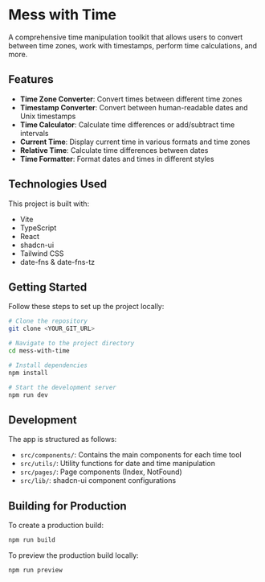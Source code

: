 # Mess with Time

A comprehensive time manipulation toolkit that allows users to convert between time zones, work with timestamps, perform time calculations, and more.

## Features

- **Time Zone Converter**: Convert times between different time zones
- **Timestamp Converter**: Convert between human-readable dates and Unix timestamps
- **Time Calculator**: Calculate time differences or add/subtract time intervals
- **Current Time**: Display current time in various formats and time zones
- **Relative Time**: Calculate time differences between dates
- **Time Formatter**: Format dates and times in different styles

## Technologies Used

This project is built with:

- Vite
- TypeScript
- React
- shadcn-ui
- Tailwind CSS
- date-fns & date-fns-tz

## Getting Started

Follow these steps to set up the project locally:

```sh
# Clone the repository
git clone <YOUR_GIT_URL>

# Navigate to the project directory
cd mess-with-time

# Install dependencies
npm install

# Start the development server
npm run dev
```

## Development

The app is structured as follows:

- `src/components/`: Contains the main components for each time tool
- `src/utils/`: Utility functions for date and time manipulation
- `src/pages/`: Page components (Index, NotFound)
- `src/lib/`: shadcn-ui component configurations

## Building for Production

To create a production build:

```sh
npm run build
```

To preview the production build locally:

```sh
npm run preview
```
